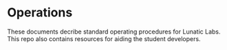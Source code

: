 # Operations
These documents decribe standard operating procedures for Lunatic Labs. This repo also contains resources for aiding the student developers.

